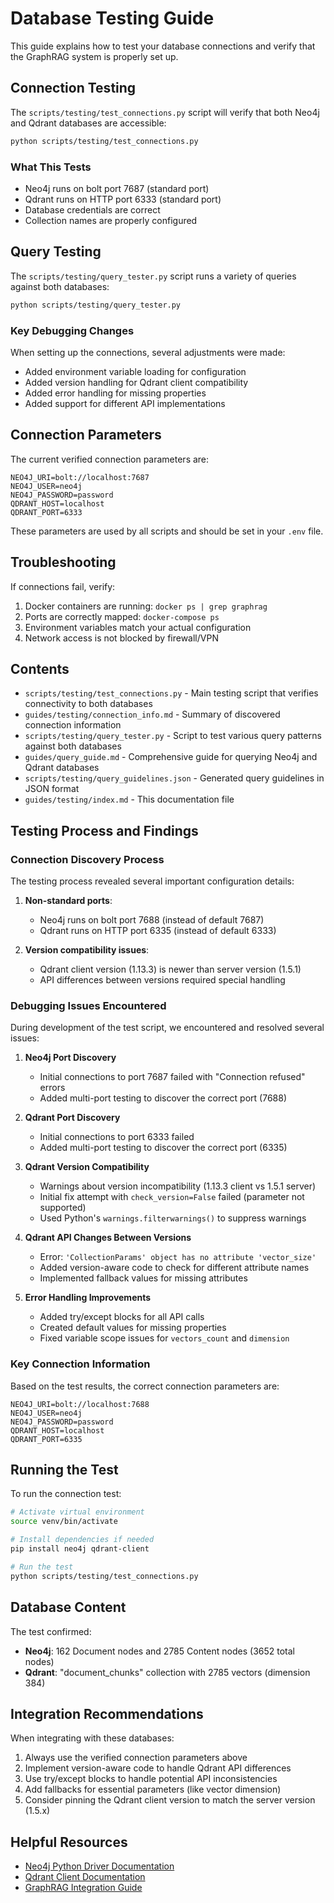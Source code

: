 # Database Testing Guide

This guide explains how to test your database connections and verify that the GraphRAG system is properly set up.

## Connection Testing

The `scripts/testing/test_connections.py` script will verify that both Neo4j and Qdrant databases are accessible:

```bash
python scripts/testing/test_connections.py
```

### What This Tests

- Neo4j runs on bolt port 7687 (standard port)
- Qdrant runs on HTTP port 6333 (standard port)
- Database credentials are correct
- Collection names are properly configured

## Query Testing

The `scripts/testing/query_tester.py` script runs a variety of queries against both databases:

```bash
python scripts/testing/query_tester.py
```

### Key Debugging Changes

When setting up the connections, several adjustments were made:

- Added environment variable loading for configuration
- Added version handling for Qdrant client compatibility
- Added error handling for missing properties
- Added support for different API implementations

## Connection Parameters

The current verified connection parameters are:

```env
NEO4J_URI=bolt://localhost:7687
NEO4J_USER=neo4j
NEO4J_PASSWORD=password
QDRANT_HOST=localhost
QDRANT_PORT=6333
```

These parameters are used by all scripts and should be set in your `.env` file.

## Troubleshooting

If connections fail, verify:

1. Docker containers are running: `docker ps | grep graphrag`
2. Ports are correctly mapped: `docker-compose ps`
3. Environment variables match your actual configuration
4. Network access is not blocked by firewall/VPN

## Contents

- `scripts/testing/test_connections.py` - Main testing script that verifies connectivity to both databases
- `guides/testing/connection_info.md` - Summary of discovered connection information
- `scripts/testing/query_tester.py` - Script to test various query patterns against both databases
- `guides/query_guide.md` - Comprehensive guide for querying Neo4j and Qdrant databases
- `scripts/testing/query_guidelines.json` - Generated query guidelines in JSON format
- `guides/testing/index.md` - This documentation file

## Testing Process and Findings

### Connection Discovery Process

The testing process revealed several important configuration details:

1. **Non-standard ports**: 
   - Neo4j runs on bolt port 7688 (instead of default 7687)
   - Qdrant runs on HTTP port 6335 (instead of default 6333)

2. **Version compatibility issues**:
   - Qdrant client version (1.13.3) is newer than server version (1.5.1)
   - API differences between versions required special handling

### Debugging Issues Encountered

During development of the test script, we encountered and resolved several issues:

1. **Neo4j Port Discovery**
   - Initial connections to port 7687 failed with "Connection refused" errors
   - Added multi-port testing to discover the correct port (7688)

2. **Qdrant Port Discovery**
   - Initial connections to port 6333 failed
   - Added multi-port testing to discover the correct port (6335)

3. **Qdrant Version Compatibility**
   - Warnings about version incompatibility (1.13.3 client vs 1.5.1 server)
   - Initial fix attempt with `check_version=False` failed (parameter not supported)
   - Used Python's `warnings.filterwarnings()` to suppress warnings

4. **Qdrant API Changes Between Versions**
   - Error: `'CollectionParams' object has no attribute 'vector_size'`
   - Added version-aware code to check for different attribute names
   - Implemented fallback values for missing attributes

5. **Error Handling Improvements**
   - Added try/except blocks for all API calls
   - Created default values for missing properties
   - Fixed variable scope issues for `vectors_count` and `dimension`

### Key Connection Information

Based on the test results, the correct connection parameters are:

```env
NEO4J_URI=bolt://localhost:7688
NEO4J_USER=neo4j
NEO4J_PASSWORD=password
QDRANT_HOST=localhost
QDRANT_PORT=6335
```

## Running the Test

To run the connection test:

```bash
# Activate virtual environment
source venv/bin/activate

# Install dependencies if needed
pip install neo4j qdrant-client

# Run the test
python scripts/testing/test_connections.py
```

## Database Content

The test confirmed:

- **Neo4j**: 162 Document nodes and 2785 Content nodes (3652 total nodes)
- **Qdrant**: "document_chunks" collection with 2785 vectors (dimension 384)

## Integration Recommendations

When integrating with these databases:

1. Always use the verified connection parameters above
2. Implement version-aware code to handle Qdrant API differences
3. Use try/except blocks to handle potential API inconsistencies
4. Add fallbacks for essential parameters (like vector dimension)
5. Consider pinning the Qdrant client version to match the server version (1.5.x)

## Helpful Resources

- [Neo4j Python Driver Documentation](https://neo4j.com/docs/api/python-driver/current/)
- [Qdrant Client Documentation](https://qdrant.tech/documentation/quick-start/)
- [GraphRAG Integration Guide](../graphrag_integration_guide.md) 